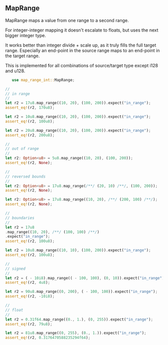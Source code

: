 ## MapRange

MapRange maps a value from one range to a second range.

For integer-integer mapping it doesn't escalate to floats, but
uses the next bigger integer type.

It works better than integer divide + scale up, as it
truly fills the full target range. Especially an end-point
in the source range maps to an end-point in the target range.

This is implemented for all combinations of source/target type
except i128 and u128.

 ```rust
    use map_range_int::MapRange;

//
// in range
//
let r2 = 17u8.map_range((10, 20), (100, 200)).expect("in_range");
assert_eq!(r2, 170u8);

let r2 = 10u8.map_range((10, 20), (100, 200)).expect("in_range");
assert_eq!(r2, 100u8);

let r2 = 20u8.map_range((10, 20), (100, 200)).expect("in_range");
assert_eq!(r2, 200u8);

//
// out of range
//
let r2: Option<u8> = 5u8.map_range((10, 20), (100, 200));
assert_eq!(r2, None);

//
// reversed bounds
//
let r2: Option<u8> = 17u8.map_range(/**/ (20, 10) /**/, (100, 200));
assert_eq!(r2, None);

let r2: Option<u8> = 17u8.map_range((10, 20), /**/ (200, 100) /**/);
assert_eq!(r2, None);

//
// boundaries
//
let r2 = 17u8
.map_range((10, 20), /**/ (100, 100) /**/)
.expect("in_range");
assert_eq!(r2, 100u8);

let r2 = 10u8.map_range((10, 10), (100, 200)).expect("in_range");
assert_eq!(r2, 100u8);

//
// signed
//
let r2 = ( - 10i8).map_range(( - 100, 100), (0, 10)).expect("in_range");
assert_eq!(r2, 4u8);

let r2 = 90u8.map_range((0, 200), ( - 100, 100)).expect("in_range");
assert_eq!(r2, -10i8);

//
// float
//
let r2 = 0.31f64.map_range((0., 1.), (0, 255)).expect("in_range");
assert_eq!(r2, 79u8);

let r2 = 81u8.map_range((0, 255), (0., 1.)).expect("in_range");
assert_eq!(r2, 0.3176470588235294f64);

 ```
